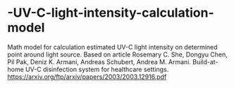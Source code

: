 # -UV-C-light-intensity-calculation-model
Math model for calculation estimated UV-C light intensity on determined point around light source. Based on article Rosemary C. She, Dongyu Chen, Pil Pak, Deniz K. Armani, Andreas Schubert, Andrea M. Armani. Build-at-home UV-C disinfection system for healthcare settings. https://arxiv.org/ftp/arxiv/papers/2003/2003.12916.pdf
